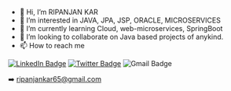 - 👋 Hi, I’m RIPANJAN KAR
- 👀 I’m interested in JAVA, JPA, JSP, ORACLE, MICROSERVICES
- 🌱 I’m currently learning Cloud, web-microservices, SpringBoot
- 💞️ I’m looking to collaborate on Java based projects of anykind.
- 📫 How to reach me

[![LinkedIn Badge](https://img.shields.io/badge/LinkedIn-Profile-informational?style=flat&logo=linkedin&logoColor=white&color=0D76A8)](https://www.linkedin.com/in/ripanjan-kar-8a69a11ba/) 
[![Twitter Badge](https://img.shields.io/badge/Twitter-Profile-informational?style=flat&logo=twitter&logoColor=white&color=1CA2F1)](https://twitter.com/ripanjan_kar)
![Gmail Badge](https://img.shields.io/badge/Gmail-Connect-red)

➡️ ripanjankar65@gmail.com

<!---
ripanjankar/ripanjankar is a ✨ special ✨ repository because its `README.md` (this file) appears on your GitHub profile.
You can click the Preview link to take a look at your changes.
--->
